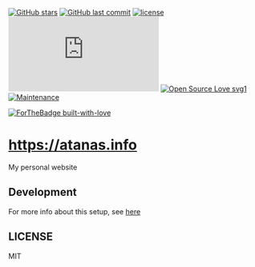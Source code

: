 [![GitHub stars](https://img.shields.io/github/stars/scriptex/atanas.info.svg?style=social&label=Stars)](https://github.com/scriptex/atanas.info)
[![GitHub last commit](https://img.shields.io/github/last-commit/scriptex/atanas.info.svg)](https://github.com/scriptex/atanas.info/commits/master)
[![license](https://img.shields.io/github/license/scriptex/atanas.info.svg)](https://github.com/scriptex/atanas.info)
[![Analytics](https://ga-beacon.appspot.com/UA-83446952-1/github.com/scriptex/atanas.info/README.md)](https://github.com/scriptex/atanas.info/)
[![Open Source Love svg1](https://badges.frapsoft.com/os/v1/open-source.svg?v=103)](https://github.com/scriptex/atanas.info/)
[![Maintenance](https://img.shields.io/badge/Maintained%3F-yes-green.svg)](https://github.com/scriptex/atanas.info/webpack.config.js/graphs/commit-activity)

[![ForTheBadge built-with-love](http://ForTheBadge.com/images/badges/built-with-love.svg)](https://github.com/scriptex/)

# https://atanas.info

My personal website

## Development

For more info about this setup, see [here](https://github.com/scriptex/webpack-mpa)

## LICENSE

MIT
